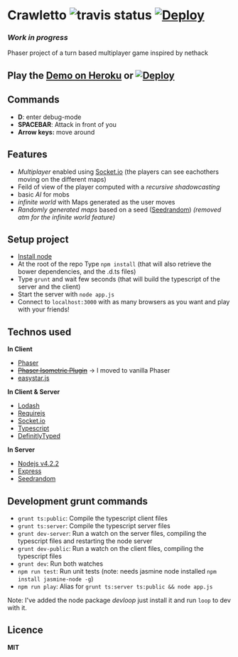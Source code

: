 # Crawletto ![travis status](https://travis-ci.org/beuted/Crawletto.svg?branch=master) [![Deploy](https://beuted.github.io/Crawletto/deploy-to-heroku.svg)](https://heroku.com/deploy)

### *Work in progress*

Phaser project of a turn based multiplayer game inspired by nethack

## Play the [Demo on Heroku](https://crawletto.herokuapp.com/) or [![Deploy](https://beuted.github.io/Crawletto/deploy-to-heroku.svg)](https://heroku.com/deploy)

## Commands
* **D**: enter debug-mode
* **SPACEBAR**: Attack in front of you
* **Arrow keys:** move around

## Features
* _Multiplayer_ enabled using [Socket.io](http://socket.io/) (the players can see eachothers moving on the different maps)
* Feild of view of the player computed with a _recursive shadowcasting_
* basic _AI_ for mobs
* _infinite world_ with Maps generated as the user moves
* _Randomly generated maps_ based on a seed ([Seedrandom](https://github.com/davidbau/seedrandom)) _(removed atm for the infinite world feature)_

## Setup project
* [Install node](https://nodejs.org/)
* At the root of the repo Type `npm install` (that will also retrieve the bower dependencies, and the .d.ts files)
* Type `grunt` and wait few seconds (that will build the typescript of the server and the client)
* Start the server with `node app.js`
* Connect to `localhost:3000` with as many browsers as you want and play with your friends!

## Technos used

**In Client**
* [Phaser](http://www.phaser.io/)
* ~~[Phaser Isometric Plugin](http://www.rotates.org/phaser/iso/)~~ -> I moved to vanilla Phaser
* [easystar.js](http://www.easystarjs.com/)

**In Client & Server**
* [Lodash](https://lodash.com/)
* [Requirejs](http://requirejs.org/)
* [Socket.io](http://socket.io/)
* [Typescript](http://www.typescriptlang.org/)
* [DefinitlyTyped](http://definitelytyped.org/)

**In Server**
* [Nodejs v4.2.2](https://nodejs.org)
* [Express](http://expressjs.com/)
* [Seedrandom](https://github.com/davidbau/seedrandom)

## Development grunt commands
* `grunt ts:public`: Compile the typescript client files
* `grunt ts:server`: Compile the typescript server files
* `grunt dev-server`: Run a watch on the server files, compiling the typescript files and restarting the node server
* `grunt dev-public`: Run a watch on the client files, compiling the typescript files
* `grunt dev`: Run both watches
* `npm run test`: Run unit tests (note: needs jasmine node installed `npm install jasmine-node -g`)
* `npm run play`: Alias for `grunt ts:server ts:public && node app.js`

Note: I've added the node package _devloop_ just install it and run `loop` to dev with it.

## Licence
**MIT**
